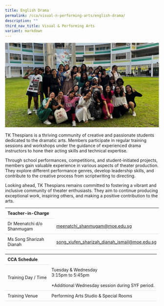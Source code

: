 ```yaml
---
title: English Drama
permalink: /cca/visual-n-performing-arts/english-drama/
description: ""
third_nav_title: Visual & Performing Arts
variant: markdown
---
```

<style>
table {
  border-collapse: collapse;
  width: 100%;
}

th, td {
  padding: 8px;
  text-align: left;
  border-bottom: 1px solid #ddd;
}

tr:hover {background-color: #F5F5DC;}
</style>

<img src="/images/CCA/Drama/tkgsdrama.gif">

<p>TK Thespians is a thriving community of creative and passionate students dedicated to the dramatic arts. Members participate in regular training sessions and workshops under the guidance of experienced drama instructors to hone their acting skills and technical expertise.</p> 

<p>Through school performances, competitions, and student-initiated projects, members gain valuable experience in various aspects of theater production. They explore different performance genres, develop leadership skills, and contribute to the creative process from scriptwriting to directing.</p>

<p>Looking ahead, TK Thespians remains committed to fostering a vibrant and inclusive community of theater enthusiasts. They aim to continue producing exceptional work, inspiring others, and making a positive contribution to the arts.</p>

<table>
	<tbody><tr><th colspan="1">Teacher-in-Charge</th>
</tr><tr>
	<td rowspan="1">Dr Meenatchi d/o Shanmugam</td>
 <td><a target="" href="mailto:meenatchi_shanmugam@moe.edu.sg">meenatchi_shanmugam@moe.edu.sg</a></td>
	 	</tr>
<tr>
	<td rowspan="1">Ms Song Sharizah Dianah</td>
 <td><a target="" href="mailto:song_xiufen_sharizah_dianah_ismail@moe.edu.sg">song_xiufen_sharizah_dianah_ismail@moe.edu.sg</a></td>
	 	</tr>
	</tbody>
	</table>
<table>
	<tbody><tr><th colspan="1">CCA Schedule</th>
</tr><tr>
	<td rowspan="1"> Training Day / Time</td>
<td>Tuesday &amp; Wednesday<br>
	3:15pm to 5:45pm
	<br>
	<br>
	*Additional Wednesday session during SYF period.
			</td>
	 	</tr>
<tr>
	<td rowspan="1">Training Venue</td>
 <td rowspan="1">Performing Arts Studio &amp; Special Rooms</td>
	</tr>
</tbody>
</table>